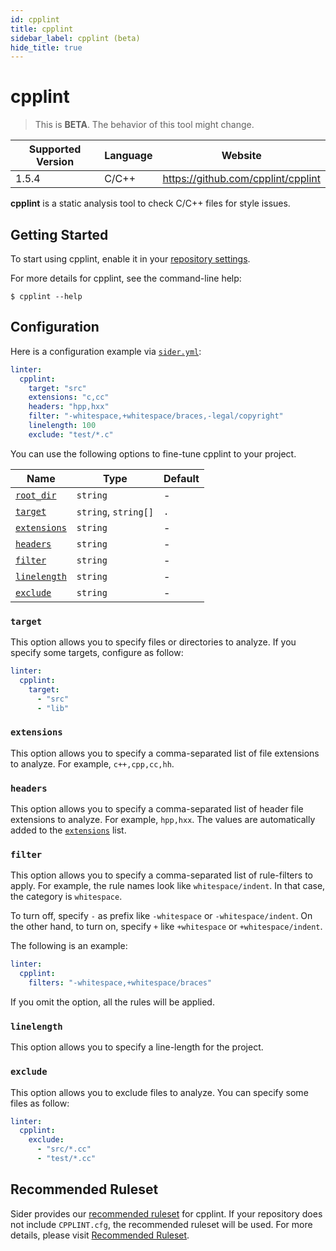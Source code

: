 ```yaml
---
id: cpplint
title: cpplint
sidebar_label: cpplint (beta)
hide_title: true
---
```


# cpplint

> This is **BETA**. The behavior of this tool might change.

| Supported Version | Language | Website                            |
| ----------------- | -------- | ---------------------------------- |
| 1.5.4             | C/C++    | https://github.com/cpplint/cpplint |

**cpplint** is a static analysis tool to check C/C++ files for style issues.

## Getting Started

To start using cpplint, enable it in your [repository settings](../../getting-started/repository-settings.md).

For more details for cpplint, see the command-line help:

```shell
$ cpplint --help
```

## Configuration

Here is a configuration example via [`sider.yml`](../../getting-started/custom-configuration.md):

```yaml
linter:
  cpplint:
    target: "src"
    extensions: "c,cc"
    headers: "hpp,hxx"
    filter: "-whitespace,+whitespace/braces,-legal/copyright"
    linelength: 100
    exclude: "test/*.c"
```

You can use the following options to fine-tune cpplint to your project.

| Name                                                                                  | Type                 | Default |
| ------------------------------------------------------------------------------------- | -------------------- | ------- |
| [`root_dir`](../../getting-started/custom-configuration.md#linteranalyzer_idroot_dir) | `string`             | -       |
| [`target`](#target)                                                                   | `string`, `string[]` | `.`     |
| [`extensions`](#extensions)                                                           | `string`             | -       |
| [`headers`](#headers)                                                                 | `string`             | -       |
| [`filter`](#filter)                                                                   | `string`             | -       |
| [`linelength`](#linelength)                                                           | `string`             | -       |
| [`exclude`](#exclude)                                                                 | `string`             | -       |

### `target`

This option allows you to specify files or directories to analyze. If you specify some targets, configure as follow:

```Yaml
linter:
  cpplint:
    target:
      - "src"
      - "lib"
```

### `extensions`

This option allows you to specify a comma-separated list of file extensions to analyze. For example, `c++,cpp,cc,hh`.

### `headers`

This option allows you to specify a comma-separated list of header file extensions to analyze. For example, `hpp,hxx`.
The values are automatically added to the [`extensions`](#extensions) list.

### `filter`

This option allows you to specify a comma-separated list of rule-filters to apply.
For example, the rule names look like `whitespace/indent`. In that case, the category is `whitespace`.

To turn off, specify `-` as prefix like `-whitespace` or `-whitespace/indent`.
On the other hand, to turn on, specify `+` like `+whitespace` or `+whitespace/indent`.

The following is an example:

```yaml
linter:
  cpplint:
    filters: "-whitespace,+whitespace/braces"
```

If you omit the option, all the rules will be applied.

### `linelength`

This option allows you to specify a line-length for the project.

### `exclude`

This option allows you to exclude files to analyze. You can specify some files as follow:

```yaml
linter:
  cpplint:
    exclude:
      - "src/*.cc"
      - "test/*.cc"
```

## Recommended Ruleset

Sider provides our [recommended ruleset](https://github.com/sider/runners/blob/master/images/cpplint/sider_recommended_CPPLINT.cfg) for cpplint. If your repository does not include `CPPLINT.cfg`, the recommended ruleset will be used. For more details, please visit [Recommended Ruleset](../../getting-started/recommended-rules.md).
